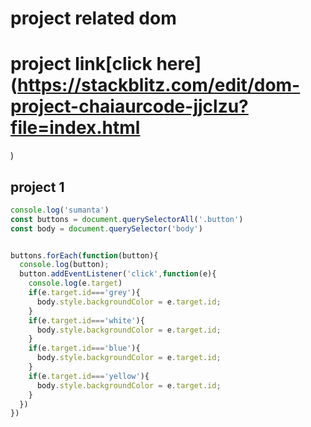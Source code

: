 # project related dom


# project link[click here](https://stackblitz.com/edit/dom-project-chaiaurcode-jjclzu?file=index.html
)

## project 1

```javascript
console.log('sumanta')
const buttons = document.querySelectorAll('.button')
const body = document.querySelector('body')


buttons.forEach(function(button){
  console.log(button);
  button.addEventListener('click',function(e){
    console.log(e.target)
    if(e.target.id==='grey'){
      body.style.backgroundColor = e.target.id;
    }
    if(e.target.id==='white'){
      body.style.backgroundColor = e.target.id;
    }
    if(e.target.id==='blue'){
      body.style.backgroundColor = e.target.id;
    }
    if(e.target.id==='yellow'){
      body.style.backgroundColor = e.target.id;
    }
  })
})

```